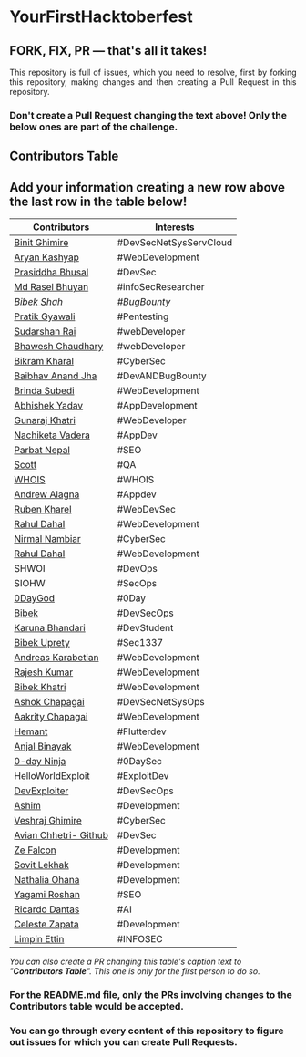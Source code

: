 # YourFirstHacktoberfest

## FORK, FIX, PR — that's all it takes!

<p align="justify">This repository is full of issues, which you need to resolve, first by forking this repository, making changes and then creating a Pull Request in this repository. </p>

### Don't create a Pull Request changing the text above! Only the below ones are part of the challenge.

## Contributors Table

## Add your information creating a new row above the last row in the table below!

| Contributors                                           | Interests              |
| ------------------------------------------------------ | ---------------------- |
| [Binit Ghimire](https://github.com/TheBinitGhimire)    | #DevSecNetSysServCloud |
| [Aryan Kashyap](https://github.com/iaryankashyap)      | #WebDevelopment        |
| [Prasiddha Bhusal](https://github.com/amwsis)          | #DevSec                |
| [Md Rasel Bhuyan](https://github.com/Ph4nToM-R4Y)      | #infoSecResearcher     |
| [_Bibek Shah_](https://github.com/b1bek)               | _#BugBounty_           |
| [Pratik Gyawali](https://github.com/ThePratikGyawali)  | #Pentesting            |
| [Sudarshan Rai](https://github.com/mrsudarshanrai)     | #webDeveloper          |
| [Bhawesh Chaudhary](https://github.com/callmebhawesh)  | #webDeveloper          |
| [Bikram Kharal](https://github.com/bikramkharal)       | #CyberSec              |
| [Baibhav Anand Jha](https://github.com/baibhavanand)   | #DevANDBugBounty       |
| [Brinda Subedi](https://github.com/brindasubedi)       | #WebDevelopment        |
| [Abhishek Yadav](https://github.com/abhi14nexu)        | #AppDevelopment        |
| [Gunaraj Khatri](https://github.com/GunarajKhatri)     | #WebDeveloper          |
| [Nachiketa Vadera](https://github.com/NachiketaVadera) | #AppDev                |
| [Parbat Nepal](https://github.com/parbatnepal)         | #SEO                   |
| [Scott](https://github.com/scott-au/)                  | #QA                    |
| [WHOIS](https://github.com/WHOISbinit/)                | #WHOIS                 |
| [Andrew Alagna](https://github.com/aalagna04)          | #Appdev                |
| [Ruben Kharel](https://github.com/rubenkharel)         | #WebDevSec             |
| [Rahul Dahal](https://github.com/rahuldahal)           | #WebDevelopment        |
| [Nirmal Nambiar](https://github.com/nim-nambi)         | #CyberSec              |
| [Rahul Dahal](https://github.com/rahuldahal)           | #WebDevelopment        |
| SHWOI                                                  | #DevOps                |
| SIOHW                                                  | #SecOps                |
| [0DayGod](https://github.com/0DayGod)                  | #0Day                  |
| [Bibek](https://github.com/Bibeknx)                    | #DevSecOps             |
| [Karuna Bhandari](https://github.com/karunabhandari)   | #DevStudent            |
| [Bibek Uprety](https://github.com/8183K)               | #Sec1337               |
| [Andreas Karabetian](https://github.com/adreaskar)     | #WebDevelopment        |
| [Rajesh Kumar](https://github.com/Raj77230)            | #WebDevelopment        |
| [Bibek Khatri](https://github.com/bibekme)             | #WebDevelopment        |
| [Ashok Chapagai](https://ashokcpg.com.np/git)          | #DevSecNetSysOps       |
| [Aakrity Chapagai](https://github.com/Aakrity17)       | #WebDevelopment        |
| [Hemant](https://github.com/hemant72)                  | #Flutterdev            |
| [Anjal Binayak](https://github.com/anjalbinayak)       | #WebDevelopment        |
| [0-day Ninja](https://github.com/0dayninja)            | #0DaySec               |
| HelloWorldExploit                                      | #ExploitDev            |
| [DevExploiter](https://github.com/DevExploiter)        | #DevSecOps             |
| [Ashim](https://github.com/ashim058)                   | #Development           |
| [Veshraj Ghimire](https://github.com/V35HR4J)          | #CyberSec              |
| [Avian Chhetri- Github](https://github.com/AvianQwe)   | #DevSec                |
| [Ze Falcon](https://github.com/Ze-Falcon)              | #Development           |
| [Sovit Lekhak](https://github.com/sovitpy)             | #Development           |
| [Nathalia Ohana](https://github.com/Nathalia1234)      | #Development           |
| [Yagami Roshan](https://github.com/yagamipal)          | #SEO                   |
| [Ricardo Dantas](https://github.com/ylicensed)         | #AI                    |  
| [Celeste Zapata](https://github.com/zetadeceleste)     | #Development           |
| [Limpin Ettin](https://github.com/limpinettin)         | #INFOSEC               |

_You can also create a PR changing this table's caption text to "**Contributors Table**". This one is only for the first person to do so._

### For the README.md file, only the PRs involving changes to the Contributors table would be accepted.

### You can go through every content of this repository to figure out issues for which you can create Pull Requests.
